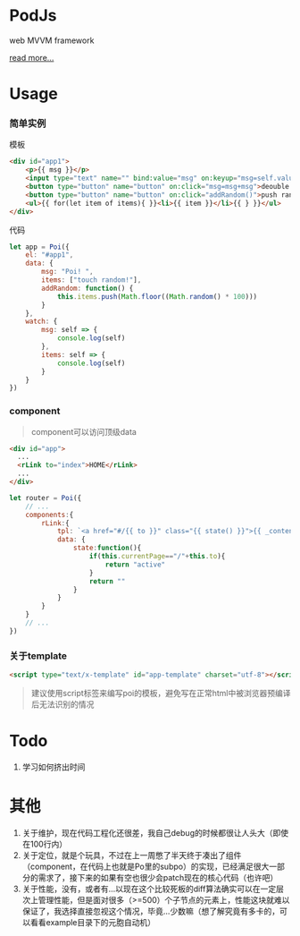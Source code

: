# PodJs
web MVVM framework

<a href="https://zhzLuke96.github.io/PoiJs"> read more...</a>

# Usage
### 简单实例
模板
```Html
<div id="app1">
    <p>{{ msg }}</p>
    <input type="text" name="" bind:value="msg" on:keyup="msg=self.value">
    <button type="button" name="button" on:click="msg=msg+msg">deouble!!</button>
    <button type="button" name="button" on:click="addRandom()">push random item!</button>
    <ul>{{ for(let item of items){ }}<li>{{ item }}</li>{{ } }}</ul>
</div>
```
代码
```javascript
let app = Poi({
    el: "#app1",
    data: {
        msg: "Poi! ",
        items: ["touch random!"],
        addRandom: function() {
            this.items.push(Math.floor((Math.random() * 100)))
        }
    },
    watch: {
        msg: self => {
            console.log(self)
        },
        items: self => {
            console.log(self)
        }
    }
})
```
### component
> component可以访问顶级data

```html
<div id="app">
  ...
  <rLink to="index">HOME</rLink>
  ...
</div>
```
```javascript
let router = Poi({
    // ...
    components:{
        rLink:{
            tpl: `<a href="#/{{ to }}" class="{{ state() }}">{{ _content }}</a>`,
            data: {
                state:function(){
                    if(this.currentPage=="/"+this.to){
                        return "active"
                    }
                    return ""
                }
            }
        }
    }
    // ...
})
```
### 关于template
```html
<script type="text/x-template" id="app-template" charset="utf-8"></script>
```
> 建议使用script标签来编写poi的模板，避免写在正常html中被浏览器预编译后无法识别的情况
# Todo
1. 学习如何挤出时间

# 其他
1. 关于维护，现在代码工程化还很差，我自己debug的时候都很让人头大（即使在100行内）
2. 关于定位，就是个玩具，不过在上一周憋了半天终于凑出了组件（component，在代码上也就是Po里的subpo）的实现，已经满足很大一部分的需求了，接下来的如果有空也很少会patch现在的核心代码（也许吧）
3. 关于性能，没有，或者有...以现在这个比较死板的diff算法确实可以在一定层次上管理性能，但是面对很多（>=500）个子节点的元素上，性能这块就难以保证了，我选择直接忽视这个情况，毕竟...少数嘛（想了解究竟有多卡的，可以看看example目录下的元胞自动机）
